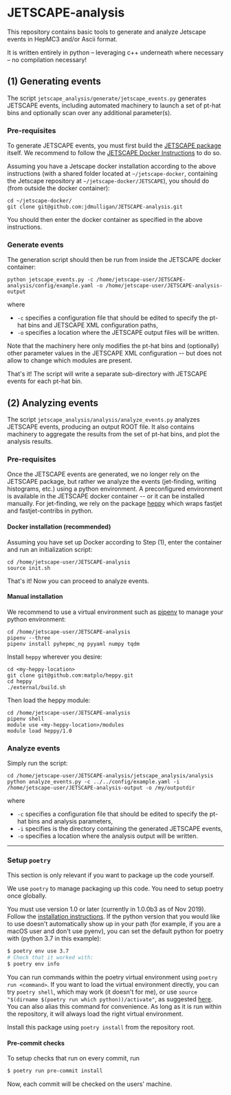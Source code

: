 # JETSCAPE-analysis

This repository contains basic tools to generate and analyze Jetscape events in HepMC3 and/or Ascii format.

It is written entirely in python – leveraging c++ underneath where necessary – no compilation necessary!

## (1) Generating events

The script `jetscape_analysis/generate/jetscape_events.py` generates JETSCAPE events, including automated machinery to
launch a set of pt-hat bins and optionally scan over any additional parameter(s).

### Pre-requisites

To generate JETSCAPE events, you must first build the [JETSCAPE package](https://github.com/JETSCAPE/JETSCAPE) itself. 
We recommend to follow the [JETSCAPE Docker
Instructions](https://github.com/JETSCAPE/JETSCAPE/tree/master/docker) to do so.

Assuming you have a Jetscape docker installation according to the above instructions
(with a shared folder located at `~/jetscape-docker`, containing the Jetscape repository at `~/jetscape-docker/JETSCAPE`),
you should do (from outside the docker container):

```
cd ~/jetscape-docker/
git clone git@github.com:jdmulligan/JETSCAPE-analysis.git
```

You should then enter the docker container as specified in the above instructions.

### Generate events

The generation script should then be run from inside the JETSCAPE docker container:

```
python jetscape_events.py -c /home/jetscape-user/JETSCAPE-analysis/config/example.yaml -o /home/jetscape-user/JETSCAPE-analysis-output
```

where 
- `-c` specifies a configuration file that should be edited to specify the pt-hat bins and JETSCAPE XML configuration paths,
- `-o` specifies a location where the JETSCAPE output files will be written.

Note that the machinery here only modifies the pt-hat bins and (optionally) other parameter values in the JETSCAPE XML configuration -- but does not allow to change which modules are present.

That's it! The script will write a separate sub-directory with JETSCAPE events for each pt-hat bin.

## (2) Analyzing events

The script `jetscape_analysis/analysis/analyze_events.py` analyzes JETSCAPE events, producing an output ROOT file.
It also contains machinery to aggregate the results from the set of pt-hat bins, and plot the analysis results.

### Pre-requisites

Once the JETSCAPE events are generated, we no longer rely on the JETSCAPE package,
but rather we analyze the events (jet-finding, writing histograms, etc.) using a python environment.
A preconfigured environment is available in the JETSCAPE docker container -- or it can be installed manually.
For jet-finding, we rely on the package [heppy](https://github.com/matplo/heppy) which wraps fastjet 
and fastjet-contribs in python.

#### Docker installation (recommended)

Assuming you have set up Docker according to Step (1), 
enter the container and run an initialization script:

```
cd /home/jetscape-user/JETSCAPE-analysis
source init.sh
```

That's it! Now you can proceed to analyze events.

#### Manual installation

We recommend to use a virtual environment such as [pipenv](https://github.com/pypa/pipenv) to
manage your python environment:

```
cd /home/jetscape-user/JETSCAPE-analysis
pipenv --three
pipenv install pyhepmc_ng pyyaml numpy tqdm
```

Install `heppy` wherever you desire:

```
cd <my-heppy-location>
git clone git@github.com:matplo/heppy.git
cd heppy
./external/build.sh
```

Then load the heppy module:

```
cd /home/jetscape-user/JETSCAPE-analysis
pipenv shell
module use <my-heppy-location>/modules
module load heppy/1.0
```

### Analyze events

Simply run the script:

```
cd /home/jetscape-user/JETSCAPE-analysis/jetscape_analysis/analysis
python analyze_events.py -c ../../config/example.yaml -i /home/jetscape-user/JETSCAPE-analysis-output -o /my/outputdir
```

where 
- `-c` specifies a configuration file that should be edited to specify the pt-hat bins and analysis parameters,
- `-i` specifies  is the directory containing the generated JETSCAPE events,
- `-o` specifies a location where the analysis output will be written.

---------------------------------------------------------------------

### Setup `poetry`

This section is only relevant if you want to package up the code yourself.

We use `poetry` to manage packaging up this code. You need to setup poetry once globally.

You must use version 1.0 or later (currently in 1.0.0b3 as of Nov 2019). Follow the [installation
instructions](https://poetry.eustace.io/docs/#installation). If the python version that you would like to use
doesn't automatically show up in your path (for example, if you are a macOS user and don't use pyenv), you can
set the default python for poetry with (python 3.7 in this example):

```bash
$ poetry env use 3.7
# Check that it worked with:
$ poetry env info
```

You can run commands within the poetry virtual environment using `poetry run <command>`. If you want to load
the virtual environment directly, you can try `poetry shell`, which may work (it doesn't for me), or use
`source "$(dirname $(poetry run which python))/activate"`, as suggested
[here](https://github.com/sdispater/poetry/issues/571#issuecomment-443595960). You can also alias this command
for convenience. As long as it is run within the repository, it will always load the right virtual
environment.

Install this package using `poetry install` from the repository root.

#### Pre-commit checks

To setup checks that run on every commit, run

```bash
$ poetry run pre-commit install
```

Now, each commit will be checked on the users' machine.

